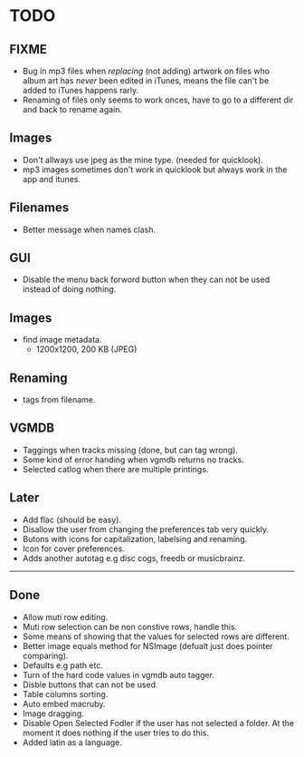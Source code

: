 TODO
====

FIXME
-----

* Bug in mp3 files when *replacing* (not adding) artwork on files who album art has *never* been edited in iTunes, means the file can't be added to iTunes happens rarly.
* Renaming of files only seems to work onces, have to go to a different dir and back to rename again.

Images
------
* Don't allways use jpeg as the mine type. (needed for quicklook).
* mp3 images sometimes don't work in quicklook but always work in the app and itunes.


Filenames
---------
* Better message when names clash.

GUI
---
* Disable the menu back forword button when they can not be used instead of doing nothing.

Images
-------
* find image metadata.
  * 1200x1200, 200 KB (JPEG)

Renaming
--------
* tags from filename.

VGMDB
-----
* Taggings when tracks missing (done, but can tag wrong).
* Some kind of error handing when vgmdb returns no tracks.
* Selected catlog when there are multiple printings.


Later
-----
* Add flac (should be easy).
* Disallow the user from changing the preferences tab very quickly.
* Butons with icons for capitalization, labelsing and renaming.
* Icon for cover preferences. 
* Adds another autotag e.g disc cogs, freedb or musicbrainz.

----
Done
----
* Allow muti row editing.
* Muti row selection can be non constive rows, handle this.
* Some means of showing that the values for selected rows are different.
* Better image equals method for NSImage (defualt just does pointer comparing).
* Defaults e.g path etc.
* Turn of the hard code values in vgmdb auto tagger.
* Disble buttons that can not be used.
* Table columns sorting.
* Auto embed macruby.
* Image dragging.
* Disable Open Selected Fodler if the user has not selected a folder. At the moment it does nothing if the user tries to do this.
* Added latin as a language. 